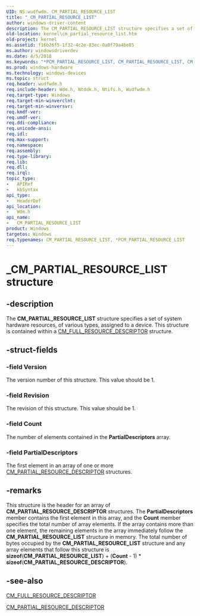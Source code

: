 ```yaml
---
UID: NS:wudfwdm._CM_PARTIAL_RESOURCE_LIST
title: "_CM_PARTIAL_RESOURCE_LIST"
author: windows-driver-content
description: The CM_PARTIAL_RESOURCE_LIST structure specifies a set of system hardware resources, of various types, assigned to a device. This structure is contained within a CM_FULL_RESOURCE_DESCRIPTOR structure.
old-location: kernel\cm_partial_resource_list.htm
old-project: kernel
ms.assetid: f16b26f5-1f32-4c2e-83ec-0a0f79a4be85
ms.author: windowsdriverdev
ms.date: 4/5/2018
ms.keywords: "*PCM_PARTIAL_RESOURCE_LIST, CM_PARTIAL_RESOURCE_LIST, CM_PARTIAL_RESOURCE_LIST structure [Kernel-Mode Driver Architecture], PCM_PARTIAL_RESOURCE_LIST, PCM_PARTIAL_RESOURCE_LIST structure pointer [Kernel-Mode Driver Architecture], _CM_PARTIAL_RESOURCE_LIST, kernel.cm_partial_resource_list, kstruct_a_26d7ed25-e580-41e2-ae9d-5e06eb263e3d.xml, wdm/CM_PARTIAL_RESOURCE_LIST, wdm/PCM_PARTIAL_RESOURCE_LIST"
ms.prod: windows-hardware
ms.technology: windows-devices
ms.topic: struct
req.header: wudfwdm.h
req.include-header: Wdm.h, Ntddk.h, Ntifs.h, Wudfwdm.h
req.target-type: Windows
req.target-min-winverclnt: 
req.target-min-winversvr: 
req.kmdf-ver: 
req.umdf-ver: 
req.ddi-compliance: 
req.unicode-ansi: 
req.idl: 
req.max-support: 
req.namespace: 
req.assembly: 
req.type-library: 
req.lib: 
req.dll: 
req.irql: 
topic_type:
-	APIRef
-	kbSyntax
api_type:
-	HeaderDef
api_location:
-	Wdm.h
api_name:
-	CM_PARTIAL_RESOURCE_LIST
product: Windows
targetos: Windows
req.typenames: CM_PARTIAL_RESOURCE_LIST, *PCM_PARTIAL_RESOURCE_LIST
---
```


# _CM_PARTIAL_RESOURCE_LIST structure


## -description


The <b>CM_PARTIAL_RESOURCE_LIST</b> structure specifies a set of system hardware resources, of various types, assigned to a device. This structure is contained within a <a href="https://msdn.microsoft.com/library/windows/hardware/ff541954">CM_FULL_RESOURCE_DESCRIPTOR</a> structure.


## -struct-fields




### -field Version

The version number of this structure. This value should be 1.


### -field Revision

The revision of this structure. This value should be 1.


### -field Count

The number of elements contained in the <b>PartialDescriptors</b> array.


### -field PartialDescriptors

The first element in an array of one or more <a href="https://msdn.microsoft.com/96bf7bab-b8f5-439c-8717-ea6956ed0213">CM_PARTIAL_RESOURCE_DESCRIPTOR</a> structures.


## -remarks



This structure is the header for an array of <b>CM_PARTIAL_RESOURCE_DESCRIPTOR</b> structures. The <b>PartialDescriptors</b> member contains the first element in this array, and the <b>Count</b> member specifies the total number of array elements. If the array contains more than one element, the remaining elements in the array immediately follow the <b>CM_PARTIAL_RESOURCE_LIST</b> structure in memory. The total number of bytes occupied by the <b>CM_PARTIAL_RESOURCE_LIST</b> structure and any array elements that follow this structure is <b>sizeof</b>(<b>CM_PARTIAL_RESOURCE_LIST</b>) + (<b>Count</b> - 1) * <b>sizeof</b>(<b>CM_PARTIAL_RESOURCE_DESCRIPTOR</b>).




## -see-also




<a href="https://msdn.microsoft.com/library/windows/hardware/ff541954">CM_FULL_RESOURCE_DESCRIPTOR</a>



<a href="https://msdn.microsoft.com/96bf7bab-b8f5-439c-8717-ea6956ed0213">CM_PARTIAL_RESOURCE_DESCRIPTOR</a>
 

 

